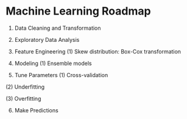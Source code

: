 # Machine Learning Roadmap


1. Data Cleaning and Transformation

2. Exploratory Data Analysis

3. Feature Engineering
(1) Skew distribution: Box-Cox transformation

4. Modeling
(1) Ensemble models


5. Tune Parameters
(1) Cross-validation

(2) Underfitting

(3) Overfitting

6. Make Predictions




